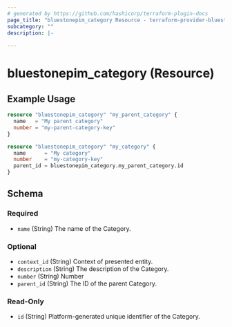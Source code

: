```yaml
---
# generated by https://github.com/hashicorp/terraform-plugin-docs
page_title: "bluestonepim_category Resource - terraform-provider-bluestonepim"
subcategory: ""
description: |-
  
---
```


# bluestonepim_category (Resource)



## Example Usage

```terraform
resource "bluestonepim_category" "my_parent_category" {
  name   = "My parent category"
  number = "my-parent-category-key"
}

resource "bluestonepim_category" "my_category" {
  name      = "My category"
  number    = "my-category-key"
  parent_id = bluestonepim_category.my_parent_category.id
}
```

<!-- schema generated by tfplugindocs -->
## Schema

### Required

- `name` (String) The name of the Category.

### Optional

- `context_id` (String) Context of presented entity.
- `description` (String) The description of the Category.
- `number` (String) Number
- `parent_id` (String) The ID of the parent Category.

### Read-Only

- `id` (String) Platform-generated unique identifier of the Category.
